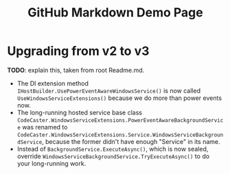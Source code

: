 ﻿---
layout: default
published: true
title: GitHub Markdown Demo Page
order: 2
---
# Upgrading from v2 to v3

**TODO**: explain this, taken from root Readme.md.

* The DI extension method `IHostBuilder.UsePowerEventAwareWindowsService()` is now called `UseWindowsServiceExtensions()` because we do more than power events now.
* The long-running hosted service base class `CodeCaster.WindowsServiceExtensions.PowerEventAwareBackgroundService` was renamed to `CodeCaster.WindowsServiceExtensions.Service.WindowsServiceBackgroundService`, because the former didn't have enough "Service" in its name.
* Instead of `BackgroundService.ExecuteAsync()`, which is now sealed, override `WindowsServiceBackgroundService.TryExecuteAsync()` to do your long-running work.
